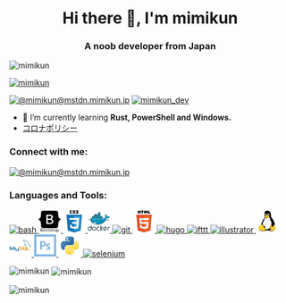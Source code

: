 <h1 align="center">Hi there 👋, I'm mimikun</h1>
<h3 align="center">A noob developer from Japan</h3>

<p align="left">
  <img
    src="https://komarev.com/ghpvc/?username=mimikun&label=Profile%20views&color=0e75b6&style=flat"
    alt="mimikun"
  />
</p>

<p align="left">
  <a href="https://github.com/ryo-ma/github-profile-trophy"
    ><img
      src="https://github-profile-trophy.vercel.app/?username=mimikun"
      alt="mimikun"
  /></a>
</p>

<p align="left">
  <a href="https://mstdn.mimikun.jp/@mimikun" target="blank"
    ><img
      src="https://img.shields.io/mastodon/follow/000000001?domain=https%3A%2F%2Fmstdn.mimikun.jp&style=social"
      alt="@mimikun@mstdn.mimikun.jp"
  /></a>
  <a href="https://twitter.com/mimikun_Dev" target="blank"
    ><img
      src="https://img.shields.io/twitter/follow/mimikun_dev?logo=twitter&style=social"
      alt="mimikun_dev"
  /></a>
</p>

- 🌱 I’m currently learning **Rust, PowerShell and Windows.**
- [コロナポリシー](COVID_19_POLICY.md)

<h3 align="left">Connect with me:</h3>
<p align="left">
  <a href="https://mstdn.mimikun.jp/@mimikun" target="blank"
    ><img
      align="center"
      src="https://icons.getbootstrap.com/assets/icons/mastodon.svg"
      alt="@mimikun@mstdn.mimikun.jp"
      height="30"
      width="40"
  /></a>
</p>

<h3 align="left">Languages and Tools:</h3>
<p align="left">
  <a href="https://www.gnu.org/software/bash/" target="_blank" rel="noreferrer">
    <img
      src="https://www.vectorlogo.zone/logos/gnu_bash/gnu_bash-icon.svg"
      alt="bash"
      width="40"
      height="40"
    />
  </a>
  <a href="https://getbootstrap.com" target="_blank" rel="noreferrer">
    <img
      src="https://raw.githubusercontent.com/devicons/devicon/master/icons/bootstrap/bootstrap-plain-wordmark.svg"
      alt="bootstrap"
      width="40"
      height="40"
    />
  </a>
  <a href="https://www.w3schools.com/css/" target="_blank" rel="noreferrer">
    <img
      src="https://raw.githubusercontent.com/devicons/devicon/master/icons/css3/css3-original-wordmark.svg"
      alt="css3"
      width="40"
      height="40"
    />
  </a>
  <a href="https://www.docker.com/" target="_blank" rel="noreferrer">
    <img
      src="https://raw.githubusercontent.com/devicons/devicon/master/icons/docker/docker-original-wordmark.svg"
      alt="docker"
      width="40"
      height="40"
    />
  </a>
  <a href="https://git-scm.com/" target="_blank" rel="noreferrer">
    <img
      src="https://www.vectorlogo.zone/logos/git-scm/git-scm-icon.svg"
      alt="git"
      width="40"
      height="40"
    />
  </a>
  <a href="https://www.w3.org/html/" target="_blank" rel="noreferrer">
    <img
      src="https://raw.githubusercontent.com/devicons/devicon/master/icons/html5/html5-original-wordmark.svg"
      alt="html5"
      width="40"
      height="40"
    />
  </a>
  <a href="https://gohugo.io/" target="_blank" rel="noreferrer">
    <img
      src="https://api.iconify.design/logos-hugo.svg"
      alt="hugo"
      width="40"
      height="40"
    />
  </a>
  <a href="https://ifttt.com/" target="_blank" rel="noreferrer">
    <img
      src="https://www.vectorlogo.zone/logos/ifttt/ifttt-ar21.svg"
      alt="ifttt"
      width="40"
      height="40"
    />
  </a>
  <a
    href="https://www.adobe.com/in/products/illustrator.html"
    target="_blank"
    rel="noreferrer"
  >
    <img
      src="https://www.vectorlogo.zone/logos/adobe_illustrator/adobe_illustrator-icon.svg"
      alt="illustrator"
      width="40"
      height="40"
    />
  </a>
  <a href="https://www.linux.org/" target="_blank" rel="noreferrer">
    <img
      src="https://raw.githubusercontent.com/devicons/devicon/master/icons/linux/linux-original.svg"
      alt="linux"
      width="40"
      height="40"
    />
  </a>
  <a href="https://www.mysql.com/" target="_blank" rel="noreferrer">
    <img
      src="https://raw.githubusercontent.com/devicons/devicon/master/icons/mysql/mysql-original-wordmark.svg"
      alt="mysql"
      width="40"
      height="40"
    />
  </a>
  <a href="https://www.photoshop.com/en" target="_blank" rel="noreferrer">
    <img
      src="https://raw.githubusercontent.com/devicons/devicon/master/icons/photoshop/photoshop-line.svg"
      alt="photoshop"
      width="40"
      height="40"
    />
  </a>
  <a href="https://www.python.org" target="_blank" rel="noreferrer">
    <img
      src="https://raw.githubusercontent.com/devicons/devicon/master/icons/python/python-original.svg"
      alt="python"
      width="40"
      height="40"
    />
  </a>
  <a href="https://www.selenium.dev" target="_blank" rel="noreferrer">
    <img
      src="https://raw.githubusercontent.com/detain/svg-logos/780f25886640cef088af994181646db2f6b1a3f8/svg/selenium-logo.svg"
      alt="selenium"
      width="40"
      height="40"
    />
  </a>
</p>

<p>
  <img
    align="left"
    src="https://github-readme-stats.vercel.app/api/top-langs?username=mimikun&show_icons=true&locale=en&layout=compact"
    alt="mimikun"
  />
</p>

<p>
  &nbsp;<img
    align="center"
    src="https://github-readme-stats.vercel.app/api?username=mimikun&show_icons=true&locale=en"
    alt="mimikun"
  />
</p>

<p>
  <img
    align="center"
    src="https://github-readme-streak-stats.herokuapp.com/?user=mimikun&"
    alt="mimikun"
  />
</p>
